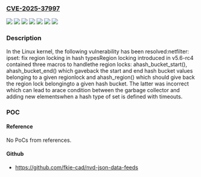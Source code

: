 ### [CVE-2025-37997](https://cve.mitre.org/cgi-bin/cvename.cgi?name=CVE-2025-37997)
![](https://img.shields.io/static/v1?label=Product&message=Linux&color=blue)
![](https://img.shields.io/static/v1?label=Version&message=&color=brightgreen)
![](https://img.shields.io/static/v1?label=Version&message=5.6%20&color=brightgreen)
![](https://img.shields.io/static/v1?label=Version&message=5dd9488ae41070b69d2f4acb580f77db5705f9ca%20&color=brightgreen)
![](https://img.shields.io/static/v1?label=Version&message=a469bab3386aebff33c59506f3a95e35b91118fd%20&color=brightgreen)
![](https://img.shields.io/static/v1?label=Version&message=f66ee0410b1c3481ee75e5db9b34547b4d582465%20&color=brightgreen)
![](https://img.shields.io/static/v1?label=Vulnerability&message=n%2Fa&color=blue)

### Description

In the Linux kernel, the following vulnerability has been resolved:netfilter: ipset: fix region locking in hash typesRegion locking introduced in v5.6-rc4 contained three macros to handlethe region locks: ahash_bucket_start(), ahash_bucket_end() which gaveback the start and end hash bucket values belonging to a given regionlock and ahash_region() which should give back the region lock belongingto a given hash bucket. The latter was incorrect which can lead to arace condition between the garbage collector and adding new elementswhen a hash type of set is defined with timeouts.

### POC

#### Reference
No PoCs from references.

#### Github
- https://github.com/fkie-cad/nvd-json-data-feeds


